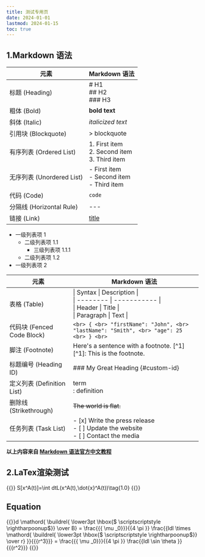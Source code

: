 ```yaml
---
title: 测试专用页
date: 2024-01-01
lastmod: 2024-01-15
toc: true
---
```


##  1.Markdown 语法

<div class="wide-table">
<!-- 这是一个注释，此处要使得 markdown 表格显示，必须在 html 下空一行 -->

| 元素           | Markdown 语法             |
| -------------- | ------------------------- |
| 标题 (Heading) | # H1 <br> ## H2 <br> ### H3 |
| 粗体 (Bold)    | **bold text**             |
| 斜体 (Italic)  | *italicized text*         |
| 引用块 (Blockquote) | > blockquote           |
| 有序列表 (Ordered List) | 1. First item <br> 2. Second item <br> 3. Third item |
| 无序列表 (Unordered List) | - First item <br> - Second item <br> - Third item |
| 代码 (Code)    | `code`                    |
| 分隔线 (Horizontal Rule) | ---               |
| 链接 (Link)    | [title](https://www.example.com) |

</div>

- 一级列表项 1
  - 二级列表项 1.1
    - 三级列表项 1.1.1
  - 二级列表项 1.2
- 一级列表项 2

<div class="wide-table">

| 元素                     | Markdown 语法                                  |
| ------------------------ | ---------------------------------------------- |
| 表格 (Table)             | \| Syntax \| Description \| <br> \| -------- \| ----------- \| <br> \| Header \| Title \| <br> \| Paragraph \| Text \| |
| 代码块 (Fenced Code Block) | ``` <br> { <br> "firstName": "John", <br> "lastName": "Smith", <br> "age": 25 <br> } <br> ``` |
| 脚注 (Footnote)          | Here's a sentence with a footnote. [^1] <br> [^1]: This is the footnote. |
| 标题编号 (Heading ID)    | ### My Great Heading {#custom-id}             |
| 定义列表 (Definition List) | term <br> : definition                       |
| 删除线 (Strikethrough)   | ~~The world is flat.~~                        |
| 任务列表 (Task List)     | - [x] Write the press release <br> - [ ] Update the website <br> - [ ] Contact the media |

</div>

**以上内容来自 [Markdown 语法官方中文教程](https://markdown.com.cn/basic-syntax/links.html)**

##  2.LaTex渲染测试

{{<latex display="false">}} S[x^A(t)]=\int dtL(x^A(t),\dot{x}^A(t))\tag{1.0} {{</latex>}}

Equation
--------

{{<latex>}}d \mathord{ \buildrel{ \lower3pt \hbox{$ \scriptscriptstyle \rightharpoonup$}} \over B} = \frac{{{ \mu _0}}}{{4 \pi }} \frac{{Idl \times \mathord{ \buildrel{ \lower3pt \hbox{$ \scriptscriptstyle \rightharpoonup$}} \over r} }}{{{r^3}}} =  \frac{{{ \mu _0}}}{{4 \pi }} \frac{{Idl \sin \theta }}{{{r^2}}} {{</latex>}}